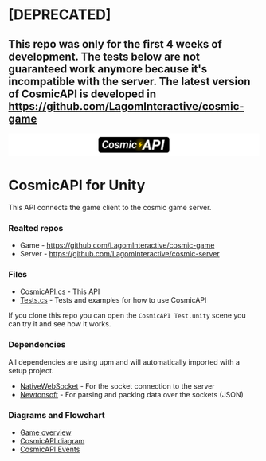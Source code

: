 # [DEPRECATED]
## This repo was only for the first 4 weeks of development. The tests below are not guaranteed work anymore because it's incompatible with the server. The latest version of CosmicAPI is developed in https://github.com/LagomInteractive/cosmic-game

![Header image](https://raw.githubusercontent.com/LagomInteractive/CosmicAPI/master/Assets/Textures/banner.png)

# CosmicAPI for Unity

This API connects the game client to the cosmic game server.

### Realted repos
* Game - https://github.com/LagomInteractive/cosmic-game
* Server - https://github.com/LagomInteractive/cosmic-server

### Files
* [CosmicAPI.cs](https://github.com/LagomInteractive/CosmicAPI/blob/master/Assets/Scripts/CosmicAPI.cs) - This API
* [Tests.cs](https://github.com/LagomInteractive/CosmicAPI/blob/master/Assets/Scripts/Tests.cs) - Tests and examples for how to use CosmicAPI

If you clone this repo you can open the `CosmicAPI Test.unity` scene you can try it and see how it works.

### Dependencies

All dependencies are using upm and will automatically imported with a setup project.

* [NativeWebSocket](https://github.com/endel/NativeWebSocket.git#upm) - For the socket connection to the server
* [Newtonsoft](https://github.com/jilleJr/Newtonsoft.Json-for-Unity.git#upm) - For parsing and packing data over the sockets (JSON)

### Diagrams and Flowchart
* [Game overview](PDF/Overview.pdf)
* [CosmicAPI diagram](PDF/CosmicAPI.pdf)
* [CosmicAPI Events](PDF/Events.pdf)
